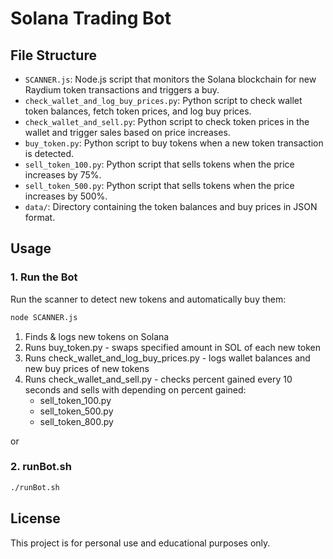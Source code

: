 
# Solana Trading Bot

## File Structure

- `SCANNER.js`: Node.js script that monitors the Solana blockchain for new Raydium token transactions and triggers a buy.
- `check_wallet_and_log_buy_prices.py`: Python script to check wallet token balances, fetch token prices, and log buy prices.
- `check_wallet_and_sell.py`: Python script to check token prices in the wallet and trigger sales based on price increases.
- `buy_token.py`: Python script to buy tokens when a new token transaction is detected.
- `sell_token_100.py`: Python script that sells tokens when the price increases by 75%.
- `sell_token_500.py`: Python script that sells tokens when the price increases by 500%.
- `data/`: Directory containing the token balances and buy prices in JSON format.

## Usage

### 1. Run the Bot
Run the scanner to detect new tokens and automatically buy them:
```bash
node SCANNER.js
```
1. Finds & logs new tokens on Solana
2. Runs buy_token.py - swaps specified amount in SOL of each new token
3. Runs check_wallet_and_log_buy_prices.py - logs wallet balances and new buy prices of new tokens
4. Runs check_wallet_and_sell.py - checks percent gained every 10 seconds and sells with depending on percent gained:
    - sell_token_100.py
    - sell_token_500.py
    - sell_token_800.py


or

### 2. runBot.sh
```bash
./runBot.sh
```


## License

This project is for personal use and educational purposes only.
